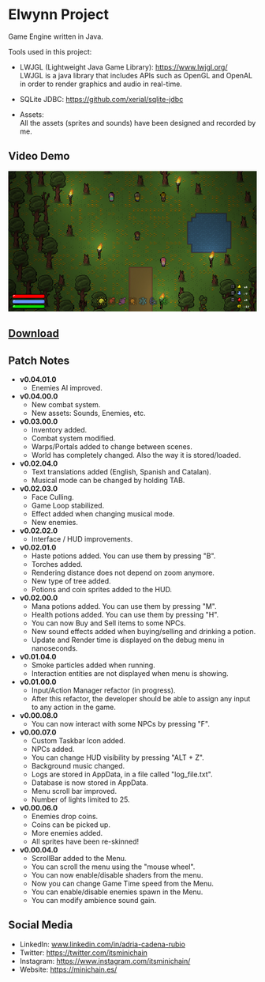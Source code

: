 # Elwynn Project 

Game Engine written in Java.

Tools used in this project:

- LWJGL (Lightweight Java Game Library): https://www.lwjgl.org/ \
LWJGL is a java library that includes APIs such as OpenGL and OpenAL in order to render graphics and audio in real-time.

- SQLite JDBC: https://github.com/xerial/sqlite-jdbc

- Assets:\
All the assets (sprites and sounds) have been designed and recorded by me.

## Video Demo
[![Elwynn Project Demo](/screenshots/screenshot01.jpg)](https://youtu.be/72e-9ftkaj4)

## [Download](https://drive.google.com/drive/folders/1ouFLMoRi2XZKDLciLRhzkJsJ3ALuE3bf?usp=sharing)

## Patch Notes

* **v0.04.01.0**
    * Enemies AI improved.
* **v0.04.00.0**
    * New combat system.
    * New assets: Sounds, Enemies, etc.
* **v0.03.00.0**
    * Inventory added.
    * Combat system modified.
    * Warps/Portals added to change between scenes.
    * World has completely changed. Also the way it is stored/loaded.
* **v0.02.04.0**
    * Text translations added (English, Spanish and Catalan).
    * Musical mode can be changed by holding TAB.
* **v0.02.03.0**
    * Face Culling.
    * Game Loop stabilized.
    * Effect added when changing musical mode.
    * New enemies.
* **v0.02.02.0**
    * Interface / HUD improvements.
* **v0.02.01.0**
    * Haste potions added. You can use them by pressing "B".
    * Torches added.
    * Rendering distance does not depend on zoom anymore.
    * New type of tree added.
    * Potions and coin sprites added to the HUD.
* **v0.02.00.0**
    * Mana potions added. You can use them by pressing "M".
    * Health potions added. You can use them by pressing "H".
    * You can now Buy and Sell items to some NPCs.
    * New sound effects added when buying/selling and drinking a potion.
    * Update and Render time is displayed on the debug menu in nanoseconds.
* **v0.01.04.0**
    * Smoke particles added when running.
    * Interaction entities are not displayed when menu is showing.
* **v0.01.00.0**
    * Input/Action Manager refactor (in progress).
    * After this refactor, the developer should be able to assign any input to any action in the game.
* **v0.00.08.0**
    * You can now interact with some NPCs by pressing "F".
* **v0.00.07.0**
    * Custom Taskbar Icon added.
    * NPCs added.
    * You can change HUD visibility by pressing "ALT + Z".
    * Background music changed.
    * Logs are stored in AppData, in a file called "log_file.txt".
    * Database is now stored in AppData.
    * Menu scroll bar improved.
    * Number of lights limited to 25.
* **v0.00.06.0**
    * Enemies drop coins.
    * Coins can be picked up.
    * More enemies added.
    * All sprites have been re-skinned!
* **v0.00.04.0**
    * ScrollBar added to the Menu.
    * You can scroll the menu using the "mouse wheel".
    * You can now enable/disable shaders from the menu.
    * Now you can change Game Time speed from the Menu.
    * You can enable/disable enemies spawn in the Menu.
    * You can modify ambience sound gain.

## Social Media
- LinkedIn: www.linkedin.com/in/adria-cadena-rubio
- Twitter: https://twitter.com/itsminichain
- Instagram: https://www.instagram.com/itsminichain/
- Website: https://minichain.es/
